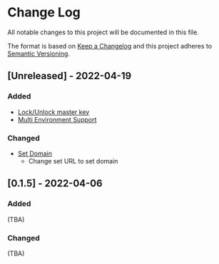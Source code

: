 # Change Log
All notable changes to this project will be documented in this file.

The format is based on [Keep a Changelog](http://keepachangelog.com/)
and this project adheres to [Semantic Versioning](http://semver.org/).

## [Unreleased] - 2022-04-19

### Added

- [Lock/Unlock master key](https://github.com/hossted/cli/issues/17)
- [Multi Environment Support](https://github.com/hossted/cli/issues/21)

### Changed
- [Set Domain](https://github.com/hossted/cli/issues/7)
  - Change set URL to set domain

## [0.1.5] - 2022-04-06

### Added
(TBA)

### Changed
(TBA)

